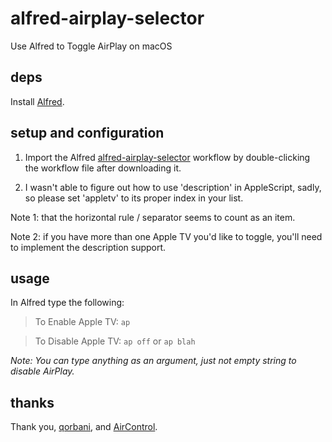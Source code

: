 # alfred-airplay-selector
Use Alfred to Toggle AirPlay on macOS

## deps

Install [Alfred](https://www.alfredapp.com).

## setup and configuration

1. Import the Alfred [alfred-airplay-selector](https://github.com/paulsri/alfred-airplay-selector/blob/master/AirPlay%20Selector.alfredworkflow) workflow by double-clicking the workflow file after downloading it.

1. I wasn't able to figure out how to use 'description' in AppleScript, sadly, so please set 'appletv' to its proper index in your list. 

Note 1: that the horizontal rule / separator seems to count as an item. 

Note 2: if you have more than one Apple TV you'd like to toggle, you'll need to implement the description support.

## usage

In Alfred type the following:

> To Enable Apple TV: 
> `ap`

> To Disable Apple TV:
> `ap off` or `ap blah`

*Note: You can type anything as an argument, just not empty string to disable AirPlay.*

## thanks

Thank you, [qorbani](http://superuser.com/questions/456599/how-can-i-enable-mountain-lion-airplay-mirroring-through-command-line), and [AirControl](https://github.com/AdRoll/AirControl).
